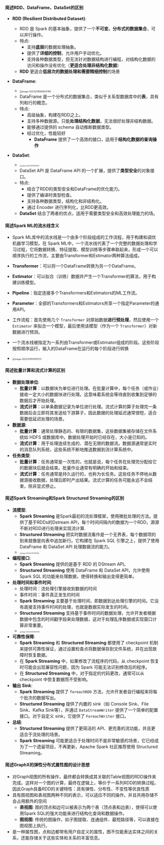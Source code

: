 #### 简述RDD、DataFrame、DataSet的区别

- **RDD (Resilient Distributed Dataset)**:
  - RDD 是 Spark 的基本抽象，提供了一个**不可变、分布式的数据集合**，可以并行操作。
  - 特点:
    - 支持**底层**的数据处理抽象。
    - 提供了**详细的控制**，允许用户手动优化。
    - 支持各种数据类型，但无法针对数据结构进行编程，对结构化数据的访问和操作没有优化（**更适合处理非结构化数据**）
  - **RDD** 更适合**低层次的数据处理和需要精细控制**的场景

- **DataFrame**:
  - <img src="https://thdlrt.oss-cn-beijing.aliyuncs.com/image-20231219090843769.png" alt="image-20231219090843769" style="zoom:50%;" />
  - DataFrame 是一个分布式的数据集合，类似于关系型数据库中的**表**，具有列和行的概念。
  - 特点:
    - 高级抽象，构建在RDD之上。
    - 支持多种数据源。只能**处理结构化数据**，无法很好处理非结构数据。
    - 能够通过提供的 schema 自动推断数据类型。
    - 经过优化，性能较好
      - **DataFrame** 提供了一个高效的接口，适用于**结构化数据的查询操作** 

- **DataSet**:
  - <img src="https://thdlrt.oss-cn-beijing.aliyuncs.com/image-20231219101526913.png" alt="image-20231219101526913" style="zoom: 33%;" />
  - DataSet API 是 DataFrame API 的一个扩展，提供了**类型安全**的对象接口。
  - 特点:
    - 结合了RDD的类型安全和DataFrame的优化能力。
    - 提供了编译时类型检查。
    - 支持各种数据类型，结构化和非结构化。
    - 通过 Encoder 进行序列化，比RDD更高效。
  - **DataSet** 结合了两者的优点，适用于需要类型安全和高效处理能力的场。

#### 简述Spark ML的流水线含义

- Spark ML库中的流水线是一个由多个阶段组成的工作流程，用于构建和调优机器学习模型。在 Spark ML中，一个流水线代表了一个完整的数据处理和学习过程，它将数据转换、特征提取、模型训练等步骤串联起来，形成一个可以顺序执行的工作流，主要由Transformer和Estimator两种算法组成。
- **Transformer**：可以将一个DataFrame转换为另一个DataFrame。

- **Estimator**：可以拟合（训练）数据并产生一个Transformer的算法，用于构建训练模型。

- **Pipeline**：指定连接多个Transformers和Estimators的ML工作流。

- **Parameter**：全部的Transformers和Estimators共享一个指定Parameter的通用API。

- 工作流程：首先使用几个 `Transformer` 对原始数据**进行预处理**，然后使用一个 `Estimator` 来拟合一个模型，最后使用该模型（作为一个 `Transformer`）对新数据进行预测。

- 一个流水线被指定为一系列由Transformer或Estimator组成的阶段。这些阶段按照顺序运行，输入的DataFrame在运行的每个阶段进行转换

- <img src="https://thdlrt.oss-cn-beijing.aliyuncs.com/image-20231219114515721.png" alt="image-20231219114515721" style="zoom: 50%;" />

#### 简述批量计算和流式计算的区别

- **数据处理单位**:
  - **批量计算**：以数据块为单位进行处理。在批量计算中，每个任务（或作业）接收一定大小的数据块进行处理。这意味着系统会等待直到收集到足够的数据后才开始处理。
  - **流式计算**：以单条数据记录为单位进行处理。流式计算的算子处理完一条数据后会立即将其发送给下游算子，因此数据的处理延迟通常很短，适合需要低延迟处理的场景。
- **数据源**:
  - **批量计算**：通常处理静态的、有限的数据集，这些数据集被存储在文件系统如 HDFS 或数据库中。数据处理开始时已经存在，大小是已知的。
  - **流式计算**：用于处理连续生成的、潜在无限的数据流。数据源通常是实时的消息队列系统，这些系统不断地推送数据到流计算系统中。
- **任务类型**:
  - **批量计算**：任务通常是一次性的，也就是说，每个任务在处理完分配给它的数据块后就会结束。批量作业通常有明确的开始和结束。
  - **流式计算**：任务通常是持久运行的，也称为长任务。这些任务不停地从数据源接收数据，处理后即时产出结果。流式计算的任务可能永远不会结束，除非显式停止。

#### 简述Spark Streaming和Spark Structured Streaming的区别

- **流模型**:
  - **Spark Streaming** 是Spark最初的流处理框架，使用微批处理的方法。提供了基于RDDs的Dstream API，每个时间间隔内的数据为一个RDD，源源不断对RDD进行处理来实现流计算.
  - **Structured Streaming** 把实时数据流看作是一个无界表，每个数据项的到来就像是向表中追加新行。它构建在 Spark SQL 引擎之上，提供了使用 DataFrame 和 DataSet API 处理数据流的能力。
  - <img src="https://thdlrt.oss-cn-beijing.aliyuncs.com/image-20231221211418419.png" alt="image-20231221211418419" style="zoom:33%;" />
- **编程接口**:
  - **Spark Streaming** 提供的是基于 RDD 的 DStream API。
  - **Structured Streaming** 使用 DataFrame 和 DataSet API，允许使用 Spark SQL 的功能来处理数据，使得转换和输出变得更简单。
- **处理时间和事件时间**:
  - 处理时间：流处理引擎接收到数据的时间
  - 事件时间：事件真正发生的时间
  - **Spark Streaming** 主要基于处理时间，即数据到达处理引擎的时间。它没有直接支持事件时间的处理，也就是数据实际发生的时间。
  - **Structured Streaming** 支持基于事件时间的数据处理，允许开发者根据数据中包含的时间戳字段来处理数据，这对于处理乱序数据或实现窗口计算非常重要。
  - <img src="https://thdlrt.oss-cn-beijing.aliyuncs.com/image-20231221211624493.png" alt="image-20231221211624493" style="zoom:33%;" />
- **可靠性保障**:
  - **Spark Streaming** 和 **Structured Streaming** 都使用了 checkpoint 机制来提供可靠性保证，通过设置检查点将数据保存到文件系统，并在出现故障时恢复数据。
  - 在 **Spark Streaming** 中，如果修改了流程序的代码，从 checkpoint 恢复时可能会出现兼容性问题，因为 Spark 可能无法识别修改后的程序。
  - 在 **Structured Streaming** 中，对于指定的代码更改，通常可以从 checkpoint 中恢复数据而不受影响。
- **输出 Sink**:
  - **Spark Streaming** 提供了 `foreachRDD` 方法，允许开发者自行编程来将每个批次的数据写出。
  - **Structured Streaming** 提供了内置的 sink（如 Console Sink、File Sink、Kafka Sink等），并通过 `DataStreamWriter` 提供了一个简单的配置接口。对于自定义 sink，它提供了 `ForeachWriter` 接口。
- **总结**:
  - **Structured Streaming** 提供了更简洁的 API、更完善的流功能，并且更适合于流处理的场景。
  - **Spark Streaming** 可能更适合于处理时间不是非常敏感的场景，它已经成为了一个遗留项目，不再更新，Apache Spark 社区推荐使用 Structured Streaming。

#### 简述GraphX的弹性分布式属性图的设计思想

- 对Graph视图的所有操作，最终都会转换成其关联的Table视图的RDD操作来完成。这样对一个图的计算，最终在逻辑上，等价于一系列RDD的转换过程。因此Graph具备RDD的关键特性：具有弹性、分布性、不变性等优良性质
- 具有图视图和表视图两种不同的表示，可以适应不同的操作。并且共用存储不会占用额外的空间
  - **表视图**: 图的顶点和边可以被表示为两个表（顶点表和边表），使得可以使用Spark SQL的强大功能来进行结构化查询和数据操作。
  - **图视图**: 传统的图操作，如子图提取、连通组件、最短路径等，可以直接在图视图上执行。
- 是一种属性图，点和边都带有用户自定义的属性，图不仅能表达实体之间的关系，还能存储关于这些实体和关系的丰富信息。